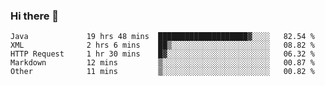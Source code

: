 ### Hi there 👋

<!--
**urzz/urzz** is a ✨ _special_ ✨ repository because its `README.md` (this file) appears on your GitHub profile.

Here are some ideas to get you started:

- 🔭 I’m currently working on ...
- 🌱 I’m currently learning ...
- 👯 I’m looking to collaborate on ...
- 🤔 I’m looking for help with ...
- 💬 Ask me about ...
- 📫 How to reach me: ...
- 😄 Pronouns: ...
- ⚡ Fun fact: ...
-->

<!--START_SECTION:waka-->

```text
Java             19 hrs 48 mins  ████████████████████▓░░░░   82.54 %
XML              2 hrs 6 mins    ██▒░░░░░░░░░░░░░░░░░░░░░░   08.82 %
HTTP Request     1 hr 30 mins    █▓░░░░░░░░░░░░░░░░░░░░░░░   06.32 %
Markdown         12 mins         ▒░░░░░░░░░░░░░░░░░░░░░░░░   00.87 %
Other            11 mins         ▒░░░░░░░░░░░░░░░░░░░░░░░░   00.82 %
```

<!--END_SECTION:waka-->
